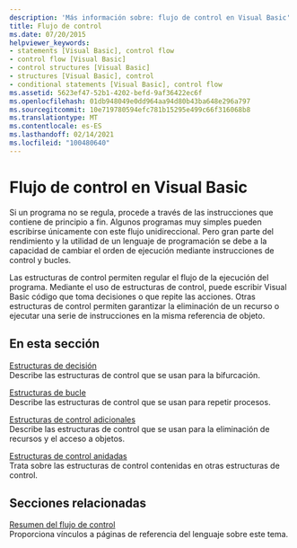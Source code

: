 ```yaml
---
description: 'Más información sobre: flujo de control en Visual Basic'
title: Flujo de control
ms.date: 07/20/2015
helpviewer_keywords:
- statements [Visual Basic], control flow
- control flow [Visual Basic]
- control structures [Visual Basic]
- structures [Visual Basic], control
- conditional statements [Visual Basic], control flow
ms.assetid: 5623ef47-52b1-4202-befd-9af36422ec6f
ms.openlocfilehash: 01db948049e0dd964aa94d80b43ba648e296a797
ms.sourcegitcommit: 10e719780594efc781b15295e499c66f316068b8
ms.translationtype: MT
ms.contentlocale: es-ES
ms.lasthandoff: 02/14/2021
ms.locfileid: "100480640"
---
```

# <a name="control-flow-in-visual-basic"></a>Flujo de control en Visual Basic

Si un programa no se regula, procede a través de las instrucciones que contiene de principio a fin. Algunos programas muy simples pueden escribirse únicamente con este flujo unidireccional. Pero gran parte del rendimiento y la utilidad de un lenguaje de programación se debe a la capacidad de cambiar el orden de ejecución mediante instrucciones de control y bucles.

 Las estructuras de control permiten regular el flujo de la ejecución del programa. Mediante el uso de estructuras de control, puede escribir Visual Basic código que toma decisiones o que repite las acciones. Otras estructuras de control permiten garantizar la eliminación de un recurso o ejecutar una serie de instrucciones en la misma referencia de objeto.
  
## <a name="in-this-section"></a>En esta sección

 [Estructuras de decisión](decision-structures.md)  
 Describe las estructuras de control que se usan para la bifurcación.

 [Estructuras de bucle](loop-structures.md)  
 Describe las estructuras de control que se usan para repetir procesos.

 [Estructuras de control adicionales](other-control-structures.md)  
 Describe las estructuras de control que se usan para la eliminación de recursos y el acceso a objetos.

 [Estructuras de control anidadas](nested-control-structures.md)  
 Trata sobre las estructuras de control contenidas en otras estructuras de control.

## <a name="related-sections"></a>Secciones relacionadas

 [Resumen del flujo de control](../../../language-reference/keywords/control-flow-summary.md)  
 Proporciona vínculos a páginas de referencia del lenguaje sobre este tema.
